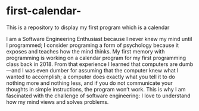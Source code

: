 # first-calendar-
This is a repository to display my first program which is a calendar

I am a Software Engineering Enthusiast because I never knew my mind until I programmed;
I consider programing a form of psychology because it exposes and teaches how the mind thinks. My first memory with programming is working on a calendar program for my first programming class back in 2018. From that experience I learned that computers are dumb—and I was even dumber for assuming that the computer knew what I wanted to accomplish; a computer does exactly what you tell it to do nothing more and nothing less, and if you do not communicate your thoughts in simple instructions, the program won’t work. This is why I am fascinated with the challenge of software engineering: I love to understand how my mind views and solves problems.


